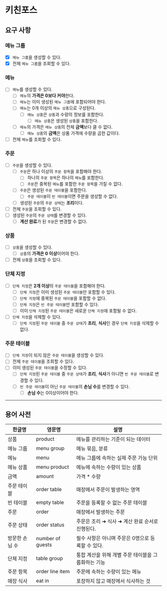 # 키친포스

## 요구 사항

### 메뉴 그룹

* [X] `메뉴 그룹`을 생성할 수 있다.
* [X] 전체 `메뉴 그룹`을 조회할 수 있다.

### 메뉴

* [ ] `메뉴`를 생성할 수 있다.
    * [ ] `메뉴`의 **가격은 0보다 커야**한다.
    * [ ] `메뉴`는 이미 생성된 `메뉴 그룹`에 포함되어야 한다.
    * [ ] `메뉴`는 0개 이상의 `메뉴 상품`으로 구성된다.
        * [ ] `메뉴 상품`은 `상품`과 수량의 정보를 포함한다.
            * [ ] `메뉴 상품`은 생성된 `상품`을 포함한다.
    * [ ] `메뉴`의 가격은 `메뉴 상품`의 전체 **금액**보다 클 수 없다.
        * [ ] `메뉴 상품`의 **금액**은 상품 가격에 수량을 곱한 값이다.
* [ ] 전체 `메뉴`를 조회할 수 있다.

### 주문

* [ ] `주문`을 생성할 수 있다.
    * [ ] `주문`은 하나 이상의 `주문 항목`을 포함해야 한다.
        * [ ] 하나의 `주문 항목`은 하나의 `메뉴`를 포함한다.
        * [ ] `주문`은 중복된 `메뉴`를 포함한 `주문 항목`을 가질 수 없다.
    * [ ] `주문`은 생성된 `주문 테이블`을 포함한다.
        * [ ] `주문 테이블`이 `빈 테이블`이면 주문을 생성할 수 없다.
    * [ ] 생성된 `주문`의 `주문 상태`는 **조리**이다.
* [ ] 전체 `주문`을 조회할 수 있다.
* [ ] 생성된 `주문`의 `주문 상태`를 변경할 수 있다.
    * [ ] **계산 완료**가 된 `주문`은 변경할 수 없다.

### 상품

* [ ] `상품`을 생성할 수 있다.
    * [ ] `상품`의 **가격은 0 이상**이어야 한다.
* [ ] 전체 `상품`을 조회할 수 있다.

### 단체 지정

* [ ] `단체 지정`은 **2개 이상**의 `주문 테이블`을 포함해야 한다.
    * [ ] `단체 지정`은 이미 생성된 `주문 테이블`만 포함할 수 있다.
    * [ ] `단체 지정`에 중복된 `주문 테이블`을 포함할 수 없다.
    * [ ] `단체 지정`은 `빈 주문 테이블`만 포함할 수 있다.
    * [ ] 이미 `단체 지정`된 `주문 테이블`은 새로운 `단체 지정`에 포함될 수 없다.
* [ ] `단체 지정`을 삭제할 수 있다.
    * [ ] `단체 지정`된 `주문 테이블` 중 `주문 상태`가 **조리**, **식사**인 경우 `단체 지정`을 삭제할 수 없다.

### 주문 테이블

* [ ] `단체 지정`이 되지 않은 `주문 테이블`을 생성할 수 있다.
* [ ] 전체 `주문 테이블`을 조회할 수 있다.
* [ ] 이미 생성된 `주문 테이블`을 수정할 수 있다.
    * [ ] `단체 지정`된 `주문 테이블` 중 `주문 상태`가 **조리**, **식사**가 아니면 `빈 주문 테이블`로 변경할 수 있다.
    * [ ] `빈 주문 테이블`이 아닌 `주문 테이블`의 **손님 수**를 변경할 수 있다.
        * [ ] **손님 수**는 0이상이어야 한다.

---

## 용어 사전

| 한글명 | 영문명 | 설명 |
| --- | --- | --- |
| 상품 | product | 메뉴를 관리하는 기준이 되는 데이터 |
| 메뉴 그룹 | menu group | 메뉴 묶음, 분류 |
| 메뉴 | menu | 메뉴 그룹에 속하는 실제 주문 가능 단위 |
| 메뉴 상품 | menu product | 메뉴에 속하는 수량이 있는 상품 |
| 금액 | amount | 가격 * 수량 |
| 주문 테이블 | order table | 매장에서 주문이 발생하는 영역 |
| 빈 테이블 | empty table | 주문을 등록할 수 없는 주문 테이블 |
| 주문 | order | 매장에서 발생하는 주문 |
| 주문 상태 | order status | 주문은 조리 ➜ 식사 ➜ 계산 완료 순서로 진행된다. |
| 방문한 손님 수 | number of guests | 필수 사항은 아니며 주문은 0명으로 등록할 수 있다. |
| 단체 지정 | table group | 통합 계산을 위해 개별 주문 테이블을 그룹화하는 기능 |
| 주문 항목 | order line item | 주문에 속하는 수량이 있는 메뉴 |
| 매장 식사 | eat in | 포장하지 않고 매장에서 식사하는 것 |
